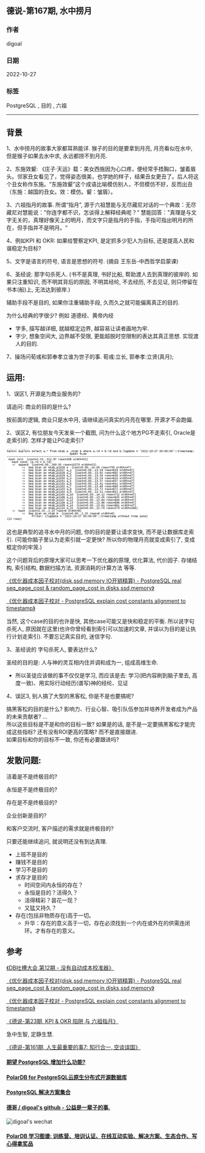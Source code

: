 ## 德说-第167期, 水中捞月      
            
### 作者            
digoal            
            
### 日期            
2022-10-27            
            
### 标签            
PostgreSQL , 目的 , 六祖        
            
----            
            
## 背景    
  
1、水中捞月的故事大家都耳熟能详. 猴子的目的是要拿到月亮, 月亮看似在水中, 但是猴子如果去水中求, 永远都捞不到月亮.    
  
2、东施效颦: 《庄子·天运》载：美女西施因为心口疼，便经常手捂胸口，皱着眉头。邻家丑女看见了，觉得姿态很美，也学她的样子，结果丑女更丑了。后人将这个丑女称作东施。“东施效颦”这个成语比喻模仿别人，不但模仿不好，反而出丑（东施：越国的丑女。效：模仿。颦：皱眉）。  
  
3、六祖指月的故事. 所谓“指月”, 源于六祖慧能与无尽藏尼对话的一个典故：无尽藏尼对慧能说：”你连字都不识，怎谈得上解释经典呢？“   慧能回答：”真理是与文字无关的，真理好像天上的明月，而文字只是指月的手指，手指可指出明月的所在，但手指并不是明月。“     
    
4、例如KPI 和 OKR: 如果给警察定KPI, 是定抓多少犯人为目标, 还是提高人民和谐稳定为目标?    
  
5、文字是语言的符号, 语言是思想的符号.  (摘自 王东岳-中西哲学启蒙课)    
  
6、圣经说: 那字句杀死人.  (书不是真理, 书好比船, 帮助渡人去到真理的彼岸的.  如果只注重知识, 而不明其背后的原因, 不明其经纶, 不去经历, 不去见证, 则只停留在书本(船)上, 无法达到彼岸.)     
  
辅助手段不是目的, 如果你注重辅助手段, 久而久之就可能偏离真正的目的.    
  
  
为什么经典的字很少? 例如 道德经、黄帝内经  
- 字多, 描写越详细, 就越框定边界, 越容易让读者画地为牢.   
- 字少, 想象空间大, 边界越不受限, 更能超脱时空限制的表达其真正思想. 实现渡人的目的.   
  
7、操场问荀彧和郭奉孝立谁为世子的事. 荀彧:立长, 郭奉孝:立贤(真月);    
  
  
## 运用:  
  
1、误区1, 开源是为商业服务的?   
  
请追问: 商业的目的是什么?   
  
按前面的逻辑, 商业只是水中月, 请继续追问真实的月亮在哪里. 开源才不会跑偏.     
  
2、误区2, 有位朋友今天发来一个截图, 问为什么这个地方PG不走索引, Oracle是走索引的. 怎样才能让PG走索引?    
  
![pic](20221027_01_pic_001.png)    
  
这也是典型的追寻水中月的问题, 你的目的是要让请求变快, 而不是让数据库走索引. (可能你脑子里认为走索引就一定更快? 所以你的物理月亮就变成索引了, 变成框定你的牢笼.)  
  
这个问题背后的原理大家可以思考一下优化器的原理, 优化算法, 代价因子. 存储结构, 索引结构, 数据扫描方法, 资源消耗的计算方法 等等.    
  
[《优化器成本因子校对(disk,ssd,memory IO开销精算) - PostgreSQL real seq_page_cost & random_page_cost in disks,ssd,memory》](../201404/20140423_01.md)    
  
[《优化器成本因子校对 - PostgreSQL explain cost constants alignment to timestamp》](../201311/20131126_03.md)    
  
当然, 这个case的目的也许是快, 其他case可能又是快和稳定的平衡. 所以说字句杀死人, 原因就在这里(也许你曾经看到索引可以加速的文章, 并误以为目的是让执行计划走索引). 不要忘记真实目的, 迷信字句.   
  
3、圣经说的 字句杀死人, 要表达什么?   
  
圣经的目的是: 人与神的灵互相内住并调和成为一, 组成高维生命.    
- 所以圣徒应该做的事不仅仅是学习, 而应该是去: 学习(把内容刷到脑子里去, 高度一致)、用实际行动经历(谱写)神的经纶、见证 
  
4、误区3, 别人搞了大型的黑客松, 你是不是也要搞呢?   
  
搞黑客松的目的是什么? 影响力、行业心智、吸引队伍参加并培养开发者成为产品的未来贡献者? ...   
所以这些目标是不是和你的目标一致? 如果是的话, 是不是一定要搞黑客松才能完成这些指标? 还有没有ROI更高的策略? 而不是直接跟进.    
如果目标和你的目标不一致, 你还有必要跟进吗?  
  
## 发散问题:   
活着是不是终极目的?   
  
永恒是不是终极目的?   
  
存在是不是终极目的?   
  
企业创新是目的?   
  
和客户交流时, 客户描述的需求就是终极目的?    
  
只要还能继续追问, 就说明还没有到达真理.    
  
- 上班不是目的
- 赚钱不是目的
- 学习不是目的
- 求存才是目的
    - 时间空间内永恒的存在？
    - 永恒是目的？活得久？
    - 活得精彩？昙花一现？
    - 又猛又持久？
- 存在(包括非物质存在)高于一切。
    - 升华：存在的意义高于一切，存在必须找到一个内在或外在的供需连闭环。才有存在的意义。
  
## 参考  
[《DB吐槽大会,第12期 - 没有自动成本校准器》](../202108/20210830_03.md)    
  
[《优化器成本因子校对(disk,ssd,memory IO开销精算) - PostgreSQL real seq_page_cost & random_page_cost in disks,ssd,memory》](../201404/20140423_01.md)    
  
[《优化器成本因子校对 - PostgreSQL explain cost constants alignment to timestamp》](../201311/20131126_03.md)    
  
[《德说-第23期, KPI & OKR 陷阱 与 六祖指月》](../202108/20210827_01.md)    
  
急中生智, 定静生慧.    
  
[《德说-第161期, 人生最重要的事7: 知行合一, 空谈误国》](../202210/20221021_01.md)    
  
  
  
#### [期望 PostgreSQL 增加什么功能?](https://github.com/digoal/blog/issues/76 "269ac3d1c492e938c0191101c7238216")
  
  
#### [PolarDB for PostgreSQL云原生分布式开源数据库](https://github.com/ApsaraDB/PolarDB-for-PostgreSQL "57258f76c37864c6e6d23383d05714ea")
  
  
#### [PostgreSQL 解决方案集合](https://yq.aliyun.com/topic/118 "40cff096e9ed7122c512b35d8561d9c8")
  
  
#### [德哥 / digoal's github - 公益是一辈子的事.](https://github.com/digoal/blog/blob/master/README.md "22709685feb7cab07d30f30387f0a9ae")
  
  
![digoal's wechat](../pic/digoal_weixin.jpg "f7ad92eeba24523fd47a6e1a0e691b59")
  
  
#### [PolarDB 学习图谱: 训练营、培训认证、在线互动实验、解决方案、生态合作、写心得拿奖品](https://www.aliyun.com/database/openpolardb/activity "8642f60e04ed0c814bf9cb9677976bd4")
  
